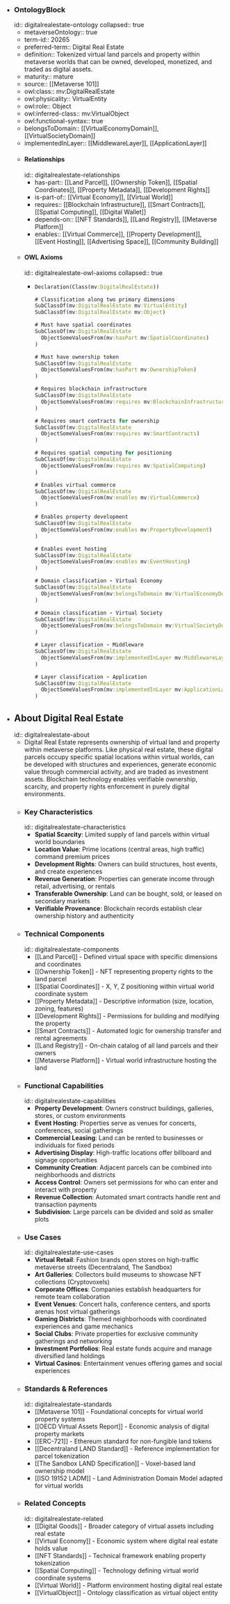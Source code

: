 - ### OntologyBlock
  id:: digitalrealestate-ontology
  collapsed:: true
	- metaverseOntology:: true
	- term-id:: 20265
	- preferred-term:: Digital Real Estate
	- definition:: Tokenized virtual land parcels and property within metaverse worlds that can be owned, developed, monetized, and traded as digital assets.
	- maturity:: mature
	- source:: [[Metaverse 101]]
	- owl:class:: mv:DigitalRealEstate
	- owl:physicality:: VirtualEntity
	- owl:role:: Object
	- owl:inferred-class:: mv:VirtualObject
	- owl:functional-syntax:: true
	- belongsToDomain:: [[VirtualEconomyDomain]], [[VirtualSocietyDomain]]
	- implementedInLayer:: [[MiddlewareLayer]], [[ApplicationLayer]]
	- #### Relationships
	  id:: digitalrealestate-relationships
		- has-part:: [[Land Parcel]], [[Ownership Token]], [[Spatial Coordinates]], [[Property Metadata]], [[Development Rights]]
		- is-part-of:: [[Virtual Economy]], [[Virtual World]]
		- requires:: [[Blockchain Infrastructure]], [[Smart Contracts]], [[Spatial Computing]], [[Digital Wallet]]
		- depends-on:: [[NFT Standards]], [[Land Registry]], [[Metaverse Platform]]
		- enables:: [[Virtual Commerce]], [[Property Development]], [[Event Hosting]], [[Advertising Space]], [[Community Building]]
	- #### OWL Axioms
	  id:: digitalrealestate-owl-axioms
	  collapsed:: true
		- ```clojure
		  Declaration(Class(mv:DigitalRealEstate))

		  # Classification along two primary dimensions
		  SubClassOf(mv:DigitalRealEstate mv:VirtualEntity)
		  SubClassOf(mv:DigitalRealEstate mv:Object)

		  # Must have spatial coordinates
		  SubClassOf(mv:DigitalRealEstate
		    ObjectSomeValuesFrom(mv:hasPart mv:SpatialCoordinates)
		  )

		  # Must have ownership token
		  SubClassOf(mv:DigitalRealEstate
		    ObjectSomeValuesFrom(mv:hasPart mv:OwnershipToken)
		  )

		  # Requires blockchain infrastructure
		  SubClassOf(mv:DigitalRealEstate
		    ObjectSomeValuesFrom(mv:requires mv:BlockchainInfrastructure)
		  )

		  # Requires smart contracts for ownership
		  SubClassOf(mv:DigitalRealEstate
		    ObjectSomeValuesFrom(mv:requires mv:SmartContracts)
		  )

		  # Requires spatial computing for positioning
		  SubClassOf(mv:DigitalRealEstate
		    ObjectSomeValuesFrom(mv:requires mv:SpatialComputing)
		  )

		  # Enables virtual commerce
		  SubClassOf(mv:DigitalRealEstate
		    ObjectSomeValuesFrom(mv:enables mv:VirtualCommerce)
		  )

		  # Enables property development
		  SubClassOf(mv:DigitalRealEstate
		    ObjectSomeValuesFrom(mv:enables mv:PropertyDevelopment)
		  )

		  # Enables event hosting
		  SubClassOf(mv:DigitalRealEstate
		    ObjectSomeValuesFrom(mv:enables mv:EventHosting)
		  )

		  # Domain classification - Virtual Economy
		  SubClassOf(mv:DigitalRealEstate
		    ObjectSomeValuesFrom(mv:belongsToDomain mv:VirtualEconomyDomain)
		  )

		  # Domain classification - Virtual Society
		  SubClassOf(mv:DigitalRealEstate
		    ObjectSomeValuesFrom(mv:belongsToDomain mv:VirtualSocietyDomain)
		  )

		  # Layer classification - Middleware
		  SubClassOf(mv:DigitalRealEstate
		    ObjectSomeValuesFrom(mv:implementedInLayer mv:MiddlewareLayer)
		  )

		  # Layer classification - Application
		  SubClassOf(mv:DigitalRealEstate
		    ObjectSomeValuesFrom(mv:implementedInLayer mv:ApplicationLayer)
		  )
		  ```
- ## About Digital Real Estate
  id:: digitalrealestate-about
	- Digital Real Estate represents ownership of virtual land and property within metaverse platforms. Like physical real estate, these digital parcels occupy specific spatial locations within virtual worlds, can be developed with structures and experiences, generate economic value through commercial activity, and are traded as investment assets. Blockchain technology enables verifiable ownership, scarcity, and property rights enforcement in purely digital environments.
	- ### Key Characteristics
	  id:: digitalrealestate-characteristics
		- **Spatial Scarcity**: Limited supply of land parcels within virtual world boundaries
		- **Location Value**: Prime locations (central areas, high traffic) command premium prices
		- **Development Rights**: Owners can build structures, host events, and create experiences
		- **Revenue Generation**: Properties can generate income through retail, advertising, or rentals
		- **Transferable Ownership**: Land can be bought, sold, or leased on secondary markets
		- **Verifiable Provenance**: Blockchain records establish clear ownership history and authenticity
	- ### Technical Components
	  id:: digitalrealestate-components
		- [[Land Parcel]] - Defined virtual space with specific dimensions and coordinates
		- [[Ownership Token]] - NFT representing property rights to the land parcel
		- [[Spatial Coordinates]] - X, Y, Z positioning within virtual world coordinate system
		- [[Property Metadata]] - Descriptive information (size, location, zoning, features)
		- [[Development Rights]] - Permissions for building and modifying the property
		- [[Smart Contracts]] - Automated logic for ownership transfer and rental agreements
		- [[Land Registry]] - On-chain catalog of all land parcels and their owners
		- [[Metaverse Platform]] - Virtual world infrastructure hosting the land
	- ### Functional Capabilities
	  id:: digitalrealestate-capabilities
		- **Property Development**: Owners construct buildings, galleries, stores, or custom environments
		- **Event Hosting**: Properties serve as venues for concerts, conferences, social gatherings
		- **Commercial Leasing**: Land can be rented to businesses or individuals for fixed periods
		- **Advertising Display**: High-traffic locations offer billboard and signage opportunities
		- **Community Creation**: Adjacent parcels can be combined into neighborhoods and districts
		- **Access Control**: Owners set permissions for who can enter and interact with property
		- **Revenue Collection**: Automated smart contracts handle rent and transaction payments
		- **Subdivision**: Large parcels can be divided and sold as smaller plots
	- ### Use Cases
	  id:: digitalrealestate-use-cases
		- **Virtual Retail**: Fashion brands open stores on high-traffic metaverse streets (Decentraland, The Sandbox)
		- **Art Galleries**: Collectors build museums to showcase NFT collections (Cryptovoxels)
		- **Corporate Offices**: Companies establish headquarters for remote team collaboration
		- **Event Venues**: Concert halls, conference centers, and sports arenas host virtual gatherings
		- **Gaming Districts**: Themed neighborhoods with coordinated experiences and game mechanics
		- **Social Clubs**: Private properties for exclusive community gatherings and networking
		- **Investment Portfolios**: Real estate funds acquire and manage diversified land holdings
		- **Virtual Casinos**: Entertainment venues offering games and social experiences
	- ### Standards & References
	  id:: digitalrealestate-standards
		- [[Metaverse 101]] - Foundational concepts for virtual world property systems
		- [[OECD Virtual Assets Report]] - Economic analysis of digital property markets
		- [[ERC-721]] - Ethereum standard for non-fungible land tokens
		- [[Decentraland LAND Standard]] - Reference implementation for parcel tokenization
		- [[The Sandbox LAND Specification]] - Voxel-based land ownership model
		- [[ISO 19152 LADM]] - Land Administration Domain Model adapted for virtual worlds
	- ### Related Concepts
	  id:: digitalrealestate-related
		- [[Digital Goods]] - Broader category of virtual assets including real estate
		- [[Virtual Economy]] - Economic system where digital real estate holds value
		- [[NFT Standards]] - Technical framework enabling property tokenization
		- [[Spatial Computing]] - Technology defining virtual world coordinate systems
		- [[Virtual World]] - Platform environment hosting digital real estate
		- [[VirtualObject]] - Ontology classification as virtual object entity

